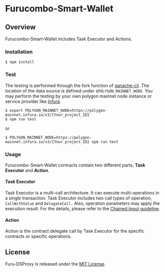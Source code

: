 # Furucombo-Smart-Wallet

## Overview

Furucombo-Smart-Wallet includes Task Executor and Actions.

### Installation

```console
$ npm install
```

### Test

The testing is performed through the fork function of [ganache-cli](https://github.com/trufflesuite/ganache-cli). The location of the data source is defined under `$POLYGON_MAINNET_NODE`. You may perform the testing by your own polygon mainnet node instance or service provider like [Infura](https://infura.io/).

```console
$ export POLYGON_MAINNET_NODE=https://polygon-mainnet.infura.io/v3/{Your_project_ID}
$ npm run test
```

or

```console
$ POLYGON_MAINNET_NODE=https://polygon-mainnet.infura.io/v3/{Your_project_ID} npm run test
```

### Usage

Furucombo-Smart-Wallet contracts contain two different parts, **Task Executor** and **Action**.

#### Task Executor

Task Executor is a multi-call architecture. It can execute multi-operations in a single transaction. Task Executor includes two call types of operation, `CallWithValue` and `DelegateCall.` Also, operation parameters may apply the execution result. For the details, please refer to the [Chained Input guideline](CHAINEDINPUT.md).

#### Action

Action is the contract delegate call by Task Executor for the specific contracts or specific operations.

## License

Furu-DSProxy is released under the [MIT License](LICENSE).
